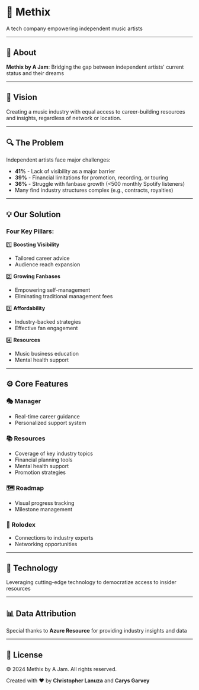 # 🎵 Methix  
A tech company empowering independent music artists  

---

## 🚀 About  
**Methix by A Jam**: Bridging the gap between independent artists' current status and their dreams  

---

## 🎯 Vision  
Creating a music industry with equal access to career-building resources and insights, regardless of network or location.  

---

## 🔍 The Problem  
Independent artists face major challenges:  

- **41%** - Lack of visibility as a major barrier  
- **39%** - Financial limitations for promotion, recording, or touring  
- **36%** - Struggle with fanbase growth (<500 monthly Spotify listeners)  
- Many find industry structures complex (e.g., contracts, royalties)  

---

## 💡 Our Solution  
### Four Key Pillars:  

1️⃣ **Boosting Visibility**  
- Tailored career advice  
- Audience reach expansion  

2️⃣ **Growing Fanbases**  
- Empowering self-management  
- Eliminating traditional management fees  

3️⃣ **Affordability**  
- Industry-backed strategies  
- Effective fan engagement  

4️⃣ **Resources**  
- Music business education  
- Mental health support  

---

## ⚙️ Core Features  

### 🎭 Manager  
- Real-time career guidance  
- Personalized support system  

### 📚 Resources  
- Coverage of key industry topics  
- Financial planning tools  
- Mental health support  
- Promotion strategies  

### 🗺️ Roadmap  
- Visual progress tracking  
- Milestone management  

### 📇 Rolodex  
- Connections to industry experts  
- Networking opportunities  

---

## 🔧 Technology  
Leveraging cutting-edge technology to democratize access to insider resources  

---

## 📊 Data Attribution  
Special thanks to **Azure Resource** for providing industry insights and data  

---

## 📝 License  
© 2024 Methix by A Jam. All rights reserved.  

Created with ❤️ by **Christopher Lanuza** and **Carys Garvey**  
